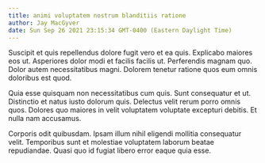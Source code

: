 ```yaml
---
title: animi voluptatem nostrum blanditiis ratione
author: Jay MacGyver
date: Sun Sep 26 2021 23:15:34 GMT-0400 (Eastern Daylight Time)
---
```

Suscipit et quis repellendus dolore fugit vero et ea quis. Explicabo maiores eos ut. Asperiores dolor modi et facilis facilis ut. Perferendis magnam quo. Dolor autem necessitatibus magni. Dolorem tenetur ratione quos eum omnis doloribus est quod.

 Quia esse quisquam non necessitatibus cum quis. Sunt consequatur et ut. Distinctio et natus iusto dolorum quis. Delectus velit rerum porro omnis quos. Dolores quo maiores in velit voluptatem voluptate excepturi debitis. Et nulla nam accusamus.

 Corporis odit quibusdam. Ipsam illum nihil eligendi mollitia consequatur velit. Temporibus sunt et molestiae voluptatem laborum beatae repudiandae. Quasi quo id fugiat libero error eaque quia esse.